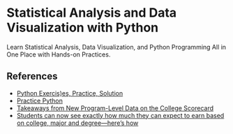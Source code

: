 # Statistical Analysis and Data Visualization with Python
Learn Statistical Analysis, Data Visualization, and Python Programming All in One Place with Hands-on Practices.
## References
- [Python Exercis)es, Practice, Solution](https://www.w3resource.com/python-exercises/)
- [Practice Python](https://www.practicepython.org/)
- [Takeaways from New Program-Level Data on the College Scorecard](https://ticas.org/accountability/data-evidence-and-information/takeaways-from-new-program-level-data-on-the-college-scorecard/) 
- [Students can now see exactly how much they can expect to earn based on college, major and degree—here’s how](https://www.cnbc.com/2019/11/27/how-to-use-college-scorecard-to-see-how-much-college-graduates-earn.html)
